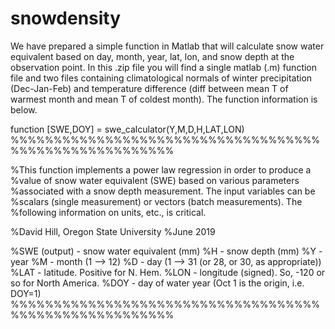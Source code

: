 # snowdensity

We have prepared a simple function in Matlab that will calculate snow water equivalent 
based on day, month, year, lat, lon, and snow depth at the observation point. In this 
.zip file you will find a single matlab (.m) function file and two files containing 
climatological normals of winter precipitation (Dec-Jan-Feb) and temperature difference 
(diff between mean T of warmest month and mean T of coldest month). 
The function information is below.

function [SWE,DOY] = swe_calculator(Y,M,D,H,LAT,LON)
%%%%%%%%%%%%%%%%%%%%%%%%%%%%%%%%%%%%%%%%%%%%%%%%%%%%%%%

%This function implements a power law regression in order to produce a
%value of snow water equivalent (SWE) based on various parameters
%associated with a snow depth measurement. The input variables can be
%scalars (single measurement) or vectors (batch measurements). The
%following information on units, etc., is critical.

%David Hill, Oregon State University
%June 2019

%SWE (output) - snow water equivalent (mm)
%H - snow depth (mm)
%Y - year
%M - month (1 --> 12)
%D - day (1 --> 31 (or 28, or 30, as appropriate))
%LAT - latitude. Positive for N. Hem.
%LON - longitude (signed). So, -120 or so for North America.
%DOY - day of water year (Oct 1 is the origin, i.e. DOY=1)
%%%%%%%%%%%%%%%%%%%%%%%%%%%%%%%%%%%%%%%%%%%%%%%%%%%%%%%
